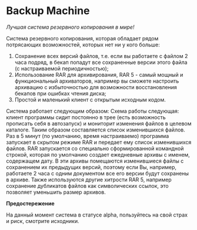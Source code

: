 # Backup Machine #
*Лучшая система резервного копирования в мире!* 

Система резервного копирования, которая обладает рядом потрясающих возможностей, которых нет ни у кого больше:
1. Сохранение всех версий файлов, т.е. если вы работаете с файлом 2 часа подряд, в бекап попадут все сохраненные версии этого файла (с настраиваемой периодичностью); 
2. Использование RAR для архивирования, RAR 5 - самый мощный и функциональный архиваторов, например вы сможете настроить архивацию с избыточностью для возможности восстановления бекапов при ошибках чтения диска;
3. Простой и маленький клиент с открытым исходным кодом.

Система работает следующим образом:
Схема работы следующая: клиент программы сидит постоянно в трее (есть возможность прописать себя в автозапуск) и мониторит изменения файлов в целевом каталоге. Таким образом составляется список изменившихся файлов. Раз в 5 минут (по умолчанию, время настраиваемо) программа запускает в скрытом режиме RAR и передает ему список изменившихся файлов. RAR запускается со специально сформированной командной строкой, которая по умолчанию создает ежедневные архивы с именем, содержащем дату. В эти архивы помещаются изменившиеся файлы с сохранением их предыдущих версий, поэтому если Вы, например, работаете 2 часа с одним документом все его версии будут сохранены в архиве. Также используются другие хитрости RAR 5, например сохранение дубликатов файлов как символических ссылок, это позволяет уменьшить размер архивов.

**Предостережение**

На данный момент система в статусе alpha, пользуйтесь на свой страх и риск, смотрите исходники. 